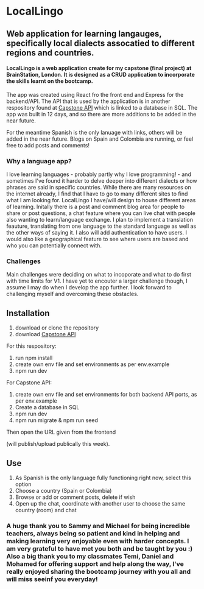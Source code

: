 # LocalLingo

## Web application for learning langauges, specifically local dialects assocatied to different regions and countries.

#### LocalLingo is a web application create for my capstone (final project) at BrainStation, London. It is designed as a CRUD application to incorporate the skills learnt on the bootcamp. 

The app was created using React fro the front end and Express for the backend/API. The API that is used by the application is in another respository found at [Capstone API](https://github.com/stephaniewaterson/Capstone-api-BrainStation) which is linked to a database in SQL. The app was built in 12 days, and so there are more additions to be added in the near future.

For the meantime Spanish is the only lanuage with links, others will be added in the near future. Blogs on Spain and Colombia are running, or feel free to add posts and comments!

### Why a language app?
I love learning languages - probably partly why I love programming! - and sometimes I've found it harder to delve deeper into different dialects or how phrases are said in specific countries. While there are many resources on the internet already, I find that I have to go to many different sites to find what I am looking for. LocalLingo I have/will design to house different areas of learning. Initally there is a post and comment blog area for people to share or post questions, a chat feature where you can live chat with people also wanting to learn/language exchange. I plan to implement a translation feauture, translating from one language to the standard language as well as the other ways of saying it. I also will add authentication to have users. I would also like a geographical feature to see where users are based and who you can potentially connect with.

### Challenges
Main challenges were deciding on what to incoporate and what to do first with time limits for V1. I have yet to encouter a larger challenge though, I assume I may do when I develop the app further. I look forward to challenging myself and overcoming these obstacles. 

## Installation 

1. download or clone the repository
2. download [Capstone API](https://github.com/stephaniewaterson/Capstone-api-BrainStation)

For this respository: 
1. run npm install
2. create own env file and set environments as per env.example
3. npm run dev

For Capstone API:
1. create own env file and set environments for both backend API ports, as per env.example
2. Create a database in SQL
3. npm run dev
4. npm run migrate & npm run seed

Then open the URL given from the frontend

(will publish/upload publically this week). 


## Use

1. As Spanish is the only language fully functioning right now, select this option
2. Choose a country (Spain or Colombia)
3. Browse or add or comment posts, delete if wish
4. Open up the chat, coordinate with another user to choose the same country (room) and chat
   
### A huge thank you to Sammy and Michael for being incredible teachers, always being so patient and kind in helping and making learning very enjoyable even with harder concepts. I am very grateful to have met you both and be taught by you :) Also a big thank you to my classmates Temi, Daniel and Mohamed for offering support and help along the way, I've really enjoyed sharing the bootcamp journey with you all and will miss seeinf you everyday!




